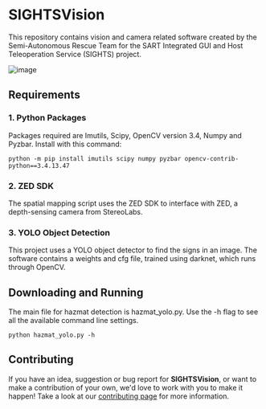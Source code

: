 # SIGHTSVision

This repository contains vision and camera related software created by the Semi-Autonomous Rescue Team for the SART Integrated GUI and Host Teleoperation Service (SIGHTS) project.

![image](https://raw.githubusercontent.com/SFXRescue/SIGHTSVision/master/hazmat/example.png)

## Requirements

### 1. Python Packages

Packages required are Imutils, Scipy, OpenCV version 3.4, Numpy and Pyzbar. Install with this command:  
```
python -m pip install imutils scipy numpy pyzbar opencv-contrib-python==3.4.13.47
```

### 2. ZED SDK
The spatial mapping script uses the ZED SDK to interface with ZED, a depth-sensing camera from StereoLabs.

### 3. YOLO Object Detection
This project uses a YOLO object detector to find the signs in an image. The software contains a weights and cfg file, trained using darknet, which runs through OpenCV.

## Downloading and Running

The main file for hazmat detection is hazmat_yolo.py. Use the -h flag to see all the available command line settings.
```
python hazmat_yolo.py -h
```

## Contributing

If you have an idea, suggestion or bug report for **SIGHTSVision**, or want to make a contribution of your own, we'd love to work with you to make it happen! Take a look at our [contributing page](https://github.com/SFXRescue/.github/blob/master/CONTRIBUTING.md) for more information.
